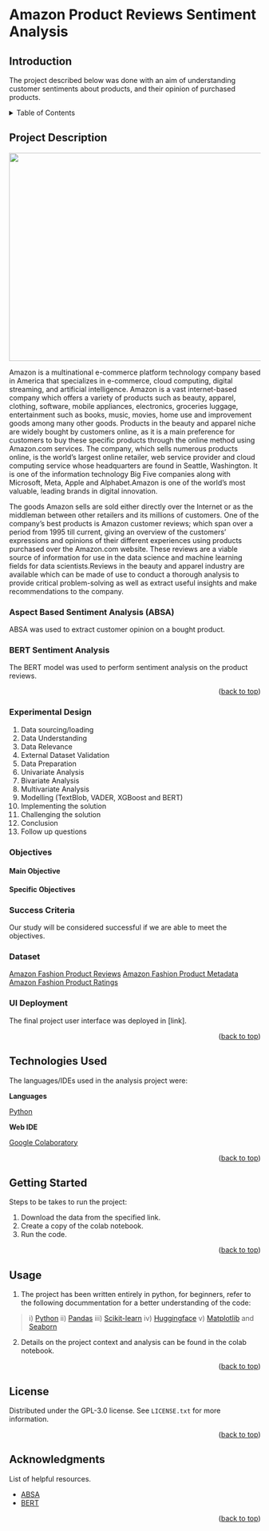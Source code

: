 # Amazon Product Reviews Sentiment Analysis


## Introduction

The project described below was done with an aim of understanding customer sentiments about products, and their opinion of purchased products.


<!-- TABLE OF CONTENTS -->
<details>
  <summary>Table of Contents</summary>
  <ol>
    <li>
      <a href="#project-description">Project Description</a>
      <ul>
        <li><a href="#experimental-design">Experimental Design</a></li>
        <li><a href="#objectives">Objectives</a></li>
        <li><a href="#sucess-criteria">Success Criteria</a></li>
        <li><a href="#dataset">Dataset</a></li>
        <li><a href="#ui-deployment">UI Deployment</a></li>
      </ul>
    </li>
    <li>
      <a href="#technologies-used">Technologies Used</a></li>
    <li>
      <a href="#getting-started">Getting Started</a>
      <ul>
        <li><a href="#installation">Installation</a></li>
      </ul>
    </li>
    <li><a href="#usage">Usage</a></li>
    <li><a href="#license">License</a></li>
    <li><a href="#acknowledgments">Acknowledgments</a></li>
  </ol>
</details>



<!-- PROJECT DESCRIPTION -->
## Project Description

<p align="center">
  <img 
    width="614"
    height="417"
    src="https://fontspool.com/img/fonts/img-1602929103184.png"
  >
</p>


Amazon is a multinational e-commerce platform technology company based in America that specializes in e-commerce, cloud computing, digital streaming, and artificial intelligence. Amazon is a vast internet-based company which offers a variety of products such as beauty, apparel, clothing, software, mobile appliances, electronics, groceries luggage, entertainment such as books, music, movies, home use and improvement goods among many other goods. Products in the beauty and apparel niche are widely bought by customers online, as it is a main preference for customers to buy these specific products through the online method using Amazon.com services. The company, which sells numerous products online, is the world’s largest online retailer, web service provider and cloud computing service whose headquarters are found in Seattle, Washington. It is one of the information technology Big Five companies along with Microsoft, Meta, Apple and Alphabet.Amazon is one of the world’s most valuable, leading brands in digital innovation.

The goods Amazon sells are sold either directly over the Internet or as the middleman between other retailers and its millions of customers. One of the company’s best products is Amazon customer reviews; which span over a period from 1995 till current, giving an overview of the customers’ expressions and opinions of their different experiences using products purchased over the Amazon.com website. These reviews are a viable source of information for use in the data science and machine learning fields for data scientists.Reviews in the beauty and apparel industry are available which can be made of use to conduct a thorough analysis to provide critical problem-solving as well as extract useful insights and make recommendations to the company.


### Aspect Based Sentiment Analysis (ABSA)

ABSA was used to extract customer opinion on a bought product.



### BERT Sentiment Analysis

The BERT model was used to perform sentiment analysis on the product reviews.



<p align="right">(<a href="#top">back to top</a>)</p>

<!-- EXPERIMENTAL DESIGN -->
### Experimental Design

1. Data sourcing/loading 
2. Data Understanding 
3. Data Relevance
4. External Dataset Validation
5. Data Preparation
6. Univariate Analysis
7. Bivariate Analysis
8. Multivariate Analysis
9. Modelling (TextBlob, VADER, XGBoost and BERT)
10. Implementing the solution
11. Challenging the solution
12. Conclusion
13. Follow up questions


<!-- Objectives-->
### Objectives

#### Main Objective

#### Specific Objectives

<!-- SUCCESS CRITERIA-->
### Success Criteria

Our study will be considered successful if we are able to meet the objectives.


<!-- DATASET -->
### Dataset

[Amazon Fashion Product Reviews](https://nijianmo.github.io/amazon/index.html)
[Amazon Fashion Product Metadata](https://nijianmo.github.io/amazon/index.html)
[Amazon Fashion Product Ratings](https://nijianmo.github.io/amazon/index.html)



<!-- UI Deployment -->

### UI Deployment

The final project user interface was deployed in [link].

<p align="right">(<a href="#top">back to top</a>)</p>


<!-- TECHNOLOGIES USED -->

## Technologies Used

The languages/IDEs used in the analysis project were: 

**Languages**

[Python](https://www.python.org)

**Web IDE**

[Google Colaboratory](https://colab.research.google.com/)


<p align="right">(<a href="#top">back to top</a>)</p>



<!-- GETTING STARTED -->

## Getting Started

Steps to be takes to run the project:

1. Download the data from the specified link.
2. Create a copy of the colab notebook.
3. Run the code.


<p align="right">(<a href="#top">back to top</a>)</p>



<!-- USAGE EXAMPLES -->
## Usage

1. The project has been written entirely in python, for beginners, refer to the following docummentation for a better understanding of the code:

> i) [Python](https://www.python.org)
> ii) [Pandas](https://pandas.pydata.org/)
> iii) [Scikit-learn](https://scikit-learn.org/)
> iv) [Huggingface](https://huggingface.co/docs/transformers/model_doc/bert)
> v) [Matplotlib](https://matplotlib.org/) and [Seaborn](https://seaborn.pydata.org/generated/seaborn.barplot.html)

2. Details on the project context and analysis can be found in the colab notebook.

<p align="right">(<a href="#top">back to top</a>)</p>




<!-- LICENSE -->
## License

Distributed under the GPL-3.0 license. See `LICENSE.txt` for more information.

<p align="right">(<a href="#top">back to top</a>)</p>




<!-- ACKNOWLEDGMENTS -->
## Acknowledgments
List of helpful resources.

* [ABSA](https://medium.com/analytics-vidhya/aspect-based-sentiment-analysis-a-practical-approach-8f51029bbc4a)
* [BERT](https://huggingface.co/docs/transformers/model_doc/bert)
 
<p align="right">(<a href="#top">back to top</a>)</p>




